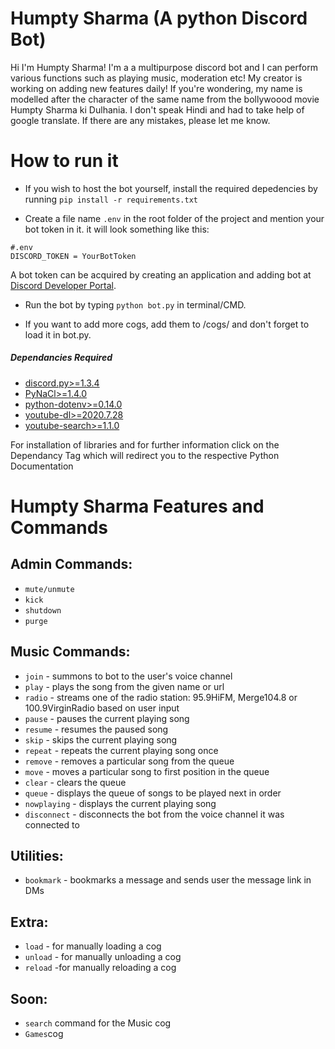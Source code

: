 # Humpty Sharma (A python Discord Bot)
Hi I'm Humpty Sharma! I'm a a multipurpose discord bot and I can perform various functions such as playing music, moderation etc! My creator is working on adding new features
daily! If you're wondering, my name is modelled after the character of the same name from the bollywoood movie Humpty Sharma ki Dulhania.
I don't speak Hindi and had to take help of google translate. If there are any mistakes, please let me know.

# How to run it
- If you wish to host the bot yourself, install the required depedencies by running ```pip install -r requirements.txt```

- Create a file name ```.env``` in the root folder of the project and mention your bot token in it.
it will look something like this:
```
#.env
DISCORD_TOKEN = YourBotToken
```
A bot token can be acquired by creating an application and adding bot at [Discord Developer Portal](https://discord.com/developers/applications).

- Run the bot by typing `python bot.py` in terminal/CMD.

- If you want to add more cogs, add them to /cogs/ and don't forget to load it in bot.py.

##### Dependancies Required
- [discord.py>=1.3.4](https://pypi.org/project/discord.py/)
- [PyNaCl>=1.4.0](https://pypi.org/project/PyNaCl/)
- [python-dotenv>=0.14.0](https://pypi.org/project/python-dotenv/)
- [youtube-dl>=2020.7.28](https://pypi.org/project/youtube_dl/)
- [youtube-search>=1.1.0](https://pypi.org/project/youtube-search/)

For installation of libraries and for further information click on the Dependancy Tag which will redirect you to the respective Python Documentation

# Humpty Sharma Features and Commands
## Admin Commands:
- ```mute/unmute```
- ```kick```
- ```shutdown```
- ```purge```

## Music Commands:
- ```join``` - summons to bot to the user's voice channel
- ```play``` - plays the song from the given name or url
- ```radio``` - streams one of the radio station: 95.9HiFM, Merge104.8 or 100.9VirginRadio based on user input
- ```pause``` - pauses the current playing song
- ```resume``` - resumes the paused song
- ```skip``` - skips the current playing song
- ```repeat``` - repeats the current playing song once
- ```remove``` - removes a particular song from the queue
- ```move``` - moves a particular song to first position in the queue
- ```clear``` - clears the queue
- ```queue``` - displays the queue of songs to be played next in order
- ```nowplaying``` - displays the current playing song
- ```disconnect``` - disconnects the bot from the voice channel it was connected to

## Utilities:
- ```bookmark``` - bookmarks a message and sends user the message link in DMs

## Extra:
- ```load``` - for manually loading a cog
- ```unload``` - for manually unloading a cog
- ```reload``` -for manually reloading a cog

## Soon:
- `search` command for the Music cog
- `Games`cog
